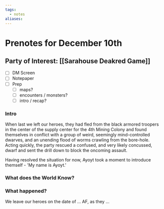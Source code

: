 ```yaml
---
tags:
  - notes
aliases:
---
```


# Prenotes for December 10th
## Party of Interest: [[Sarahouse Deakred Game]]
- [ ] DM Screen
- [ ] Notepaper
- [ ] Prep
	- [ ] maps?
	- [ ] encounters / monsters?
	- [ ] intro / recap?

### Intro

When last we left our heroes, they had fled from the black armored troopers in the center of the supply center for the 4th Mining Colony and found themselves in conflict with a group of weird, seemingly mind-controlled dwarves, and an unending flood of worms crawling from the bore-hole. Acting quickly, the party rescued a confused, and very likely concussed, dwarf and sent the drill down to block the oncoming assault.

Having resolved the situation for now, Ayoyt took a moment to introduce themself - 'My name is Ayoyt.'

### What does the World Know?


### What happened?


We leave our heroes on the date of ... AF, as they ...